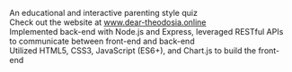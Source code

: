 An educational and interactive parenting style quiz  
Check out the website at www.dear-theodosia.online  
Implemented back-end with Node.js and Express, leveraged RESTful APIs to communicate between front-end and back-end  
Utilized HTML5, CSS3, JavaScript (ES6+), and Chart.js to build the front-end  
